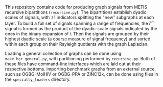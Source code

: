 This repository contains code for producing graph signals from METIS recursive bipartitions (`recursive.py`). The bipartitions establish dyadic scales of signals, with $\pm 1$ indicators splitting the "new" subgraphs at each layer. To build a full set of signals spanning a range of frequencies, the $i^{th}$ signal is formed as the product of the dyadic-scale signals indicated by the ones in the binary expansion of $i$. Then the signals are grouped by their highest dyadic scale (a coarse measure of signal frequency) and sorted within each group on their Rayleigh quotients with the graph Laplacian.

Loading a general collection of graphs can be done using `make_hgr_general.py`, with partitioning performed by `recursive.py`. Both of these files have command-line interfaces which are laid out at their respective bottoms. Importing benchmark graphs from an external source, such as OGBG-MolHIV or OGBG-PPA or ZINC12k, can be done using files in the `specialty_loaders` directory.